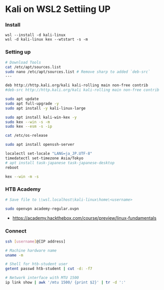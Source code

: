 # Kali on WSL2 Settiing UP

### Install
```pwsh
wsl --install -d kali-linux
wsl -d kali-linux kex --wtstart -s -m
```

### Setting up
```sh
# Download Tools
cat /etc/apt/sources.list
sudo nano /etc/apt/sources.list # Remove sharp to added `deb-src`
---

deb http://http.kali.org/kali kali-rolling main non-free contrib
#deb-src http://http.kali.org/kali kali-rolling main non-free contrib  <-
```

```sh
sudo apt update
sudo apt full-upgrade -y
sudo apt install -y kali-linux-large

sudo apt install kali-win-kex -y
sudo kex --win -s -m
sudo kex --esm -s -ip

cat /etc/os-release

sudo apt install openssh-server

localectl set-locale "LANG=ja_JP.UTF-8"
timedatectl set-timezone Asia/Tokyo
# apt install task-japanese task-japanese-desktop
reboot

kex --win -m -s

```

### HTB Academy
```sh
# Save file to \\wsl.localhost\kali-linux\home\<username>

sudo openvpn academy-regular.ovpn
```

  - https://academy.hackthebox.com/course/preview/linux-fundamentals

### Connect
```sh
ssh [username]@[IP address]

# Machine hardware name
uname -m

# Shell for htb-student user
getent passwd htb-student | cut -d: -f7

# Network interface with MTU 1500
ip link show | awk '/mtu 1500/ {print $2}' | tr -d ':'
```

